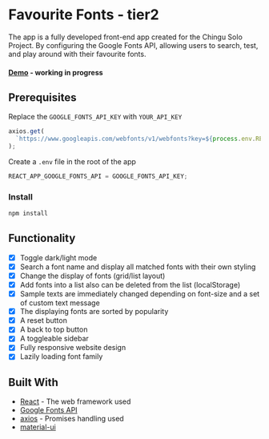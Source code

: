 # Favourite Fonts - tier2

The app is a fully developed front-end app created for the Chingu Solo Project. By configuring the Google Fonts API, allowing users to search, test, and play around with their favourite fonts.

#### [Demo](https://elegant-kalam-dc4d3a.netlify.com/) - working in progress

## Prerequisites

Replace the `GOOGLE_FONTS_API_KEY` with `YOUR_API_KEY`

```javascript
axios.get(
  `https://www.googleapis.com/webfonts/v1/webfonts?key=${process.env.REACT_APP_GOOGLE_FONTS_API}`
);
```

Create a `.env` file in the root of the app

```javascript
REACT_APP_GOOGLE_FONTS_API = GOOGLE_FONTS_API_KEY;
```

### Install

```javascript
npm install
```

## Functionality

- [x] Toggle dark/light mode
- [x] Search a font name and display all matched fonts with their own styling
- [x] Change the display of fonts (grid/list layout)
- [x] Add fonts into a list also can be deleted from the list (localStorage)
- [x] Sample texts are immediately changed depending on font-size and a set of custom text message
- [x] The displaying fonts are sorted by popularity
- [x] A reset button
- [x] A back to top button
- [x] A toggleable sidebar
- [x] Fully responsive website design
- [x] Lazily loading font family

## Built With

- [React](https://github.com/facebook/react) - The web framework used
- [Google Fonts API](https://developers.google.com/fonts/docs/developer_api)
- [axios](https://**github**.com/axios/axios) - Promises handling used
- [material-ui](https://material-ui.com/)
